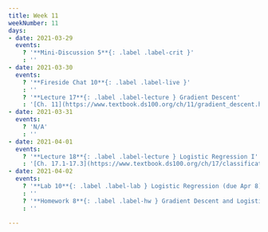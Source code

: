 ```yaml
---
title: Week 11
weekNumber: 11
days:
- date: 2021-03-29
  events:
    ? '**Mini-Discussion 5**{: .label .label-crit }'
    : ''
- date: 2021-03-30
  events:
    ? '**Fireside Chat 10**{: .label .label-live }'
    : ''
    ? '**Lecture 17**{: .label .label-lecture } Gradient Descent'
    : '[Ch. 11](https://www.textbook.ds100.org/ch/11/gradient_descent.html)'
- date: 2021-03-31
  events:
    ? 'N/A'
    : ''
- date: 2021-04-01
  events:
    ? '**Lecture 18**{: .label .label-lecture } Logistic Regression I'
    : '[Ch. 17.1-17.3](https://www.textbook.ds100.org/ch/17/classification_prob.html)'
- date: 2021-04-02
  events:
    ? '**Lab 10**{: .label .label-lab } Logistic Regression (due Apr 8)'
    : ''
    ? '**Homework 8**{: .label .label-hw } Gradient Descent and Logistic Regression (due Apr 8)'
    : ''

---
```

